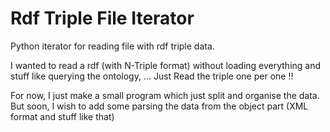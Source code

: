 # Rdf Triple File Iterator
Python iterator for reading file with rdf triple data.

I wanted to read a rdf (with N-Triple format) without loading everything and stuff like querying the ontology, ...
Just Read the triple one per one !!

For now, I just make a small program which just split and organise the data. But soon, I wish to add some parsing the data from the object part (XML format and stuff like that)
